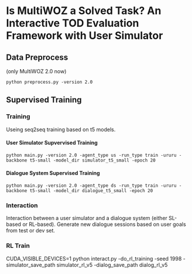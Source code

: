 # Is MultiWOZ a Solved Task? An Interactive TOD Evaluation Framework with User Simulator

## Data Preprocess
(only MultiWOZ 2.0 now)
```
python preprocess.py -version 2.0
```

## Supervised Training
### Training
Useing seq2seq training based on t5 models.
#### User Simulator Supvervised Training
```
python main.py -version 2.0 -agent_type us -run_type train -ururu -backbone t5-small -model_dir simulator_t5_small -epoch 20
```
#### Dialogue System Supervised Training
```
python main.py -version 2.0 -agent_type ds -run_type train -ururu -backbone t5-small -model_dir dialogue_t5_small -epoch 20
```

### Interaction
Interaction between a user simulator and a dialogue system (either SL-based or RL-based). Generate new dialogue sessions based on user goals from test or dev set.

### RL Train
CUDA_VISIBLE_DEVICES=1 python interact.py -do_rl_training -seed 1998 -simulator_save_path simulator_rl_v5 -dialog_save_path dialog_rl_v5